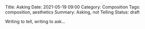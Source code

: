 Title: Asking
Date: 2021-05-19 09:00
Category: Composition
Tags: composition, aesthetics
Summary: Asking, not Telling
Status: draft


<curtis roads quote>

Writing to tell, writing to ask...
